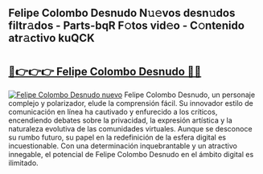 ## Felipe Colombo Desnudo N𝚞𝚎vos desn𝚞dos filtr𝚊dos - Parts-bqR F𝚘tos vid𝚎o - C𝚘ntenido atr𝚊ctivo kuQCK

# <h2><a href="http://mbcxha.tromn.icu/?c=Felipe+Colombo+Desnudo">🔗👉👉👉 Felipe Colombo Desnudo 🔗🔗</a></h2>

[![Felipe Colombo Desnudo nuevo](https://i.imgur.com/pEAQMta.gif)](http://mbcxha.tromn.icu/?c=Felipe+Colombo+Desnudo)
Felipe Colombo Desnudo, un personaje complejo y polarizador, elude la comprensión fácil. Su innovador estilo de comunicación en línea ha cautivado y enfurecido a los críticos, encendiendo debates sobre la privacidad, la expresión artística y la naturaleza evolutiva de las comunidades virtuales. Aunque se desconoce su rumbo futuro, su papel en la redefinición de la esfera digital es incuestionable. Con una determinación inquebrantable y un atractivo innegable, el potencial de Felipe Colombo Desnudo en el ámbito digital es ilimitado.

